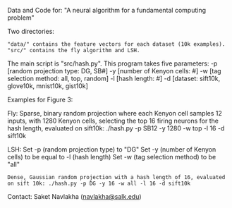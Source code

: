 Data and Code for: "A neural algorithm for a fundamental computing problem"


Two directories:

    "data/" contains the feature vectors for each dataset (10k examples).
    "src/" contains the fly algorithm and LSH.


The main script is "src/hash.py". This program takes five parameters:
    -p [random projection type: DG, SB#]
    -y [number of Kenyon cells: #]
    -w [tag selection method: all, top, random]
    -l [hash length: #]
    -d [dataset: sift10k, glove10k, mnist10k, gist10k]

Examples for Figure 3:

  Fly:
    Sparse, binary random projection where each Kenyon cell samples 12 inputs, with 1280 Kenyon cells, selecting the top 16 firing neurons for the hash length, evaluated on sift10k: ./hash.py -p SB12 -y 1280 -w top -l 16 -d sift10k

  LSH:
    Set -p (random projection type) to "DG"
    Set -y (number of Kenyon cells) to be equal to -l (hash length)
    Set -w (tag selection method) to be "all"

    Dense, Gaussian random projection with a hash length of 16, evaluated on sift 10k: ./hash.py -p DG -y 16 -w all -l 16 -d sift10k

Contact: 
    Saket Navlakha (navlakha@salk.edu)